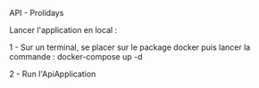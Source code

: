 API - Prolidays


Lancer l'application en local :

1 - Sur un terminal, se placer sur le package docker puis lancer la commande : docker-compose up -d

2 - Run l'ApiApplication